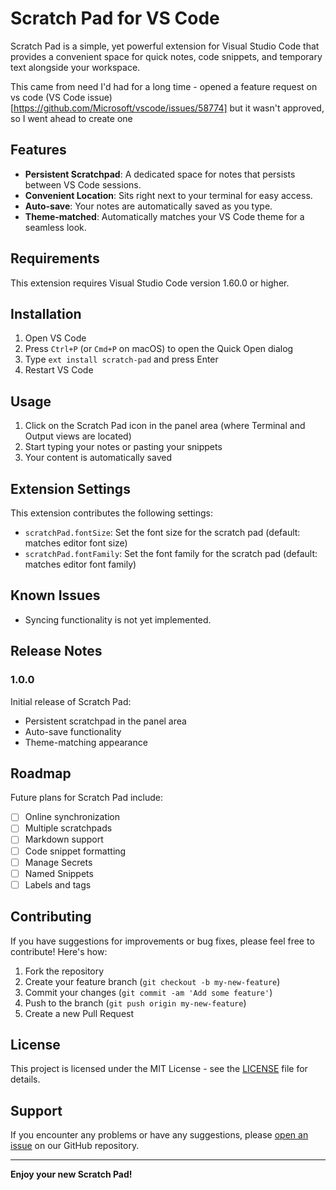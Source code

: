 <!-- @format -->

# Scratch Pad for VS Code

Scratch Pad is a simple, yet powerful extension for Visual Studio Code that provides a convenient space for quick notes, code snippets, and temporary text alongside your workspace.

This came from need I'd had for a long time - opened a feature request on vs code (VS Code issue)[https://github.com/Microsoft/vscode/issues/58774] but it wasn't approved, so I went ahead to create one

## Features

-   **Persistent Scratchpad**: A dedicated space for notes that persists between VS Code sessions.
-   **Convenient Location**: Sits right next to your terminal for easy access.
-   **Auto-save**: Your notes are automatically saved as you type.
-   **Theme-matched**: Automatically matches your VS Code theme for a seamless look.

<!-- ![Scratch Pad in action](images/scribble.png) -->

<!-- > Note: The above image is a placeholder. Replace it with an actual screenshot or GIF of your extension in use. -->

## Requirements

This extension requires Visual Studio Code version 1.60.0 or higher.

## Installation

1. Open VS Code
2. Press `Ctrl+P` (or `Cmd+P` on macOS) to open the Quick Open dialog
3. Type `ext install scratch-pad` and press Enter
4. Restart VS Code

## Usage

1. Click on the Scratch Pad icon in the panel area (where Terminal and Output views are located)
2. Start typing your notes or pasting your snippets
3. Your content is automatically saved

## Extension Settings

This extension contributes the following settings:

-   `scratchPad.fontSize`: Set the font size for the scratch pad (default: matches editor font size)
-   `scratchPad.fontFamily`: Set the font family for the scratch pad (default: matches editor font family)

## Known Issues

-   Syncing functionality is not yet implemented.

## Release Notes

### 1.0.0

Initial release of Scratch Pad:

-   Persistent scratchpad in the panel area
-   Auto-save functionality
-   Theme-matching appearance

## Roadmap

Future plans for Scratch Pad include:

-   [ ] Online synchronization
-   [ ] Multiple scratchpads
-   [ ] Markdown support
-   [ ] Code snippet formatting
-   [ ] Manage Secrets
-   [ ] Named Snippets
-   [ ] Labels and tags

## Contributing

If you have suggestions for improvements or bug fixes, please feel free to contribute! Here's how:

1. Fork the repository
2. Create your feature branch (`git checkout -b my-new-feature`)
3. Commit your changes (`git commit -am 'Add some feature'`)
4. Push to the branch (`git push origin my-new-feature`)
5. Create a new Pull Request

## License

This project is licensed under the MIT License - see the [LICENSE](LICENSE) file for details.

## Support

If you encounter any problems or have any suggestions, please [open an issue](https://github.com/yourusername/vscode-scratchpad/issues) on our GitHub repository.

---

**Enjoy your new Scratch Pad!**
